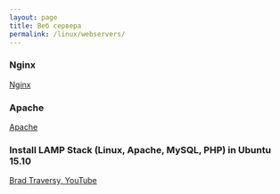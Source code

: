 ```yaml
---
layout: page
title: Веб сервера
permalink: /linux/webservers/
---
```


### Nginx

[Nginx](/linux/webservers/nginx/)  


### Apache

[Apache](/linux/webservers/apache/)  


### Install LAMP Stack (Linux, Apache, MySQL, PHP) in Ubuntu 15.10

[Brad Traversy, YouTube](https://www.youtube.com/watch?v=vazRx1Ei8VA)  
